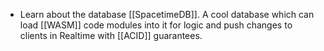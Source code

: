- Learn about the database [[SpacetimeDB]]. A cool database which can load [[WASM]] code modules into it for logic and push changes to clients in Realtime with [[ACID]] guarantees.